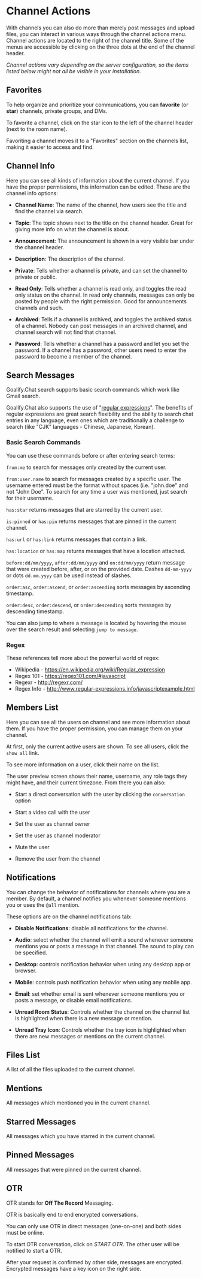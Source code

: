 # Channel Actions

With channels you can also do more than merely post messages and upload files, you can interact in various ways through the channel actions menu. Channel actions are located to the right of the channel title. Some of the menus are accessible by clicking on the three dots at the end of the channel header.

_Channel actions vary depending on the server configuration, so the items listed below might not all be visible in your installation._

## Favorites

To help organize and prioritize your communications, you can **favorite** (or **star**) channels, private groups, and DMs.

To favorite a channel, click on the star icon to the left of the channel header (next to the room name).

Favoriting a channel moves it to a "Favorites" section on the channels list, making it easier to access and find.

## Channel Info

Here you can see all kinds of information about the current channel. If you have the proper permissions, this information can be edited. These are the channel info options:

- __Channel Name__: The name of the channel, how users see the title and find the channel via search.

- __Topic__: The topic shows next to the title on the channel header. Great for giving more info on what the channel is about.

- __Announcement__: The announcement is shown in a very visible bar under the channel header.

- __Description__: The description of the channel.

- __Private__: Tells whether a channel is private, and can set the channel to private or public.

- __Read Only__: Tells whether a channel is read only, and toggles the read only status on the channel. In read only channels, messages can only be posted by people with the right permission. Good for announcements channels and such.

- __Archived__: Tells if a channel is archived, and toggles the archived status of a channel. Nobody can post messages in an archived channel, and channel search will not find that channel.

- __Password__: Tells whether a channel has a password and let you set the password. If a channel has a password, other users need to enter the password to become a member of the channel.

## Search Messages

Goalify.Chat search supports basic search commands which work like Gmail search.

Goalify.Chat also supports the use of "[regular expressions](https://en.wikipedia.org/wiki/Regular_expression)". The benefits of regular expressions are great search flexibility and the ability to search chat entries in any language, even ones which are traditionally a challenge to search (like "CJK" languages - Chinese, Japanese, Korean).

### Basic Search Commands

You can use these commands before or after entering search terms:

`from:me` to search for messages only created by the current user.

`from:user.name` to search for messages created by a specific user. The username entered must be the format without spaces (i.e. "john.doe" and not "John Doe". To search for any time a user was mentioned, just search for their username.

`has:star` returns messages that are starred by the current user.

`is:pinned` or `has:pin` returns messages that are pinned in the current channel.

`has:url` or `has:link` returns messages that contain a link.

`has:location` or `has:map` returns messages that have a location attached.

`before:dd/mm/yyyy`, `after:dd/mm/yyyy` and `on:dd/mm/yyyy` return message that were created before, after, or on the provided date.
Dashes `dd-mm-yyyy` or dots `dd.mm.yyyy` can be used instead of slashes.

`order:asc`, `order:ascend`, or `order:ascending` sorts messages by ascending timestamp.

`order:desc`, `order:descend`, or `order:descending` sorts messages by descending timestamp.

You can also jump to where a message is located by hovering the mouse over the search result and selecting `jump to message`.

### Regex

These references tell more about the powerful world of regex:

- Wikipedia - <https://en.wikipedia.org/wiki/Regular_expression>
- Regex 101 - <https://regex101.com/#javascript>
- Regexr - <http://regexr.com/>
- Regex Info - <http://www.regular-expressions.info/javascriptexample.html>

## Members List

Here you can see all the users on channel and see more information about them. If you have the proper permission, you can manage them on your channel.

At first, only the current active users are shown. To see all users, click the `show all` link.

To see more information on a user, click their name on the list.

The user preview screen shows their name, username, any role tags they might have, and their current timezone.
From there you can also:

- Start a direct conversation with the user by clicking the `conversation` option

- Start a video call with the user

- Set the user as channel owner

- Set the user as channel moderator

- Mute the user

- Remove the user from the channel

## Notifications

You can change the behavior of notifications for channels where you are a member. By default, a channel notifies you whenever someone mentions you or uses the `@all` mention.

These options are on the channel notifications tab:

- __Disable Notifications__: disable all notifications for the channel.

- __Audio__: select whether the channel will emit a sound whenever someone mentions you or posts a message in that channel. The sound to play can be specified.

- __Desktop__: controls notification behavior when using any desktop app or browser.

- __Mobile__: controls push notification behavior when using any mobile app.

- __Email__: set whether email is sent whenever someone mentions you or posts a message, or disable email notifications.

- __Unread Room Status__: Controls whether the channel on the channel list is highlighted when there is a new message or mention.

- __Unread Tray Icon__: Controls whether the tray icon is highlighted when there are new messages or mentions on the current channel.

## Files List

A list of all the files uploaded to the current channel.

## Mentions

All messages which mentioned you in the current channel.

## Starred Messages

All messages which you have starred in the current channel.

## Pinned Messages

All messages that were pinned on the current channel.

## OTR

OTR stands for __Off The Record__ Messaging.

OTR is basically end to end encrypted conversations.

You can only use OTR in direct messages (one-on-one) and both sides must be online.

To start OTR conversation, click on _START OTR_. The other user will be notified to start a OTR.

After your request is confirmed by other side, messages are encrypted. Encrypted messages have a key icon on the right side.
